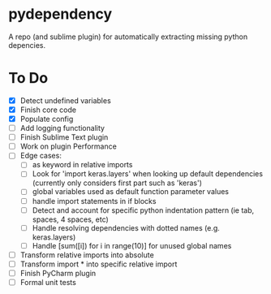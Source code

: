 # pydependency

A repo (and sublime plugin) for automatically extracting missing python depencies.


# To Do

- [x] Detect undefined variables
- [x] Finish core code
- [x] Populate config
- [ ] Add logging functionality
- [ ] Finish Sublime Text plugin
- [ ] Work on plugin Performance
- [ ] Edge cases:
  - [ ] as keyword in relative imports
  - [ ] Look for 'import keras.layers' when looking up default dependencies (currently only considers first
  part such as 'keras')
  - [ ] global variables used as default function parameter values
  - [ ] handle import statements in if blocks
  - [ ] Detect and account for specific python indentation pattern (ie tab, spaces, 4 spaces, etc)
  - [ ] Handle resolving dependencies with dotted names (e.g. keras.layers)
  - [ ] Handle [sum([i]) for i in range(10)] for unused global names
- [ ] Transform relative imports into absolute
- [ ] Transform import * into specific relative import
- [ ] Finish PyCharm plugin
- [ ] Formal unit tests